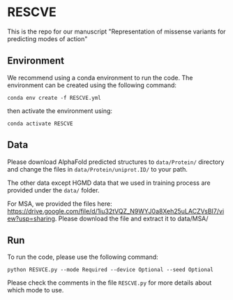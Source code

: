# RESCVE
This is the repo for our manuscript "Representation of missense variants for predicting modes of action"

## Environment
We recommend using a conda environment to run the code. The environment can be created using the following command:
```
conda env create -f RESCVE.yml
```
then activate the environment using:
```
conda activate RESCVE
```

## Data
Please download AlphaFold predicted structures to `data/Protein/` directory and change the files in `data/Protein/uniprot.ID/` to your path.

The other data except HGMD data that we used in training process are provided under the `data/` folder.

For MSA, we provided the files here: https://drive.google.com/file/d/1iu32tVQZ_N9WYJ0a8Xeh25uLACZVsBI7/view?usp=sharing. Please download the file and extract it to data/MSA/

## Run
To run the code, please use the following command:
```
python RESVCE.py --mode Required --device Optional --seed Optional
```
Please check the comments in the file `RESCVE.py` for more details about which mode to use.
